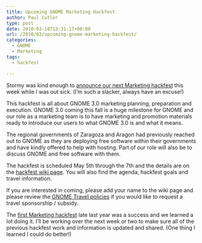 ```yaml
---
title: Upcoming GNOME Marketing Hackfest
author: Paul Cutler
type: post
date: 2010-03-18T13:31:17+00:00
url: /2010/03/upcoming-gnome-marketing-hackfest/
categories:
  - GNOME
  - Marketing
tags:
  - hackfest

---
```

Stormy was kind enough to [announce our next Marketing hackfest][1] this week while I was out sick. (I&#8217;m such a slacker, always have an excuse!)

This hackfest is all about GNOME 3.0 marketing planning, preparation and execution. GNOME 3.0 coming this fall is a huge milestone for GNOME and our role as a marketing team is to have marketing and promotion materials ready to introduce our users to what GNOME 3.0 is and what it means.

The regional governments of Zaragoza and Aragon had previously reached out to GNOME as they are deploying free software within their governments and have kindly offered to help with hosting. Part of our role will also be to discuss GNOME and free software with them.

The hackfest is scheduled May 5th through the 7th and the details are on the [hackfest wiki page][2]. You will also find the agenda, hackfest goals and travel information.

If you are interested in coming, please add your name to the wiki page and please review the [GNOME Travel policies][3] if you would like to request a travel sponsorship / subsidy.

The [first Marketing hackfest][4] late last year was a success and we learned a lot doing it. I&#8217;ll be working over the next week or two to make sure all of the previous hackfest work and information is updated and shared. (One thing I learned I could do better!)

 [1]: http://mail.gnome.org/archives/marketing-list/2010-March/msg00097.html
 [2]: http://live.gnome.org/Hackfests/Marketing-2010-05
 [3]: http://live.gnome.org/Travel
 [4]: http://live.gnome.org/GnomeMarketing/MarketingHackfest2009